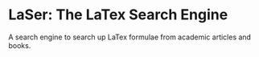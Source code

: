 # LaSer: The **La**Tex **Se**a**r**ch Engine
A search engine to search up LaTex formulae from academic articles and books.
